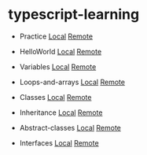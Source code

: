 # typescript-learning
- Practice [Local](00-practice)
             [Remote](https://github.com/Aqilzeka/typescript-learning/tree/master/00-practice)

- HelloWorld [Local](01-helloworld)
               [Remote](https://github.com/Aqilzeka/typescript-learning/tree/master/01-helloworld)

- Variables   [Local](02-variables)
              [Remote](https://github.com/Aqilzeka/typescript-learning/tree/master/02-variables)

- Loops-and-arrays [Local](03-loops-and-arrays)
                   [Remote](https://github.com/Aqilzeka/typescript-learning/tree/master/03-loops-and-arrays)
 
- Classes   [Local](04-classes)
            [Remote](https://github.com/Aqilzeka/typescript-learning/tree/master/04-classes)

- Inheritance [Local](05-inheritance)
             [Remote](https://github.com/Aqilzeka/typescript-learning/tree/master/05-inheritance)

- Abstract-classes   [Local](06-abstract-classes)
             [Remote](https://github.com/Aqilzeka/typescript-learning/tree/master/06-abstract-classes)

- Interfaces [Local](07-interfaces)
             [Remote](https://github.com/Aqilzeka/typescript-learning/tree/master/07-interfaces)
